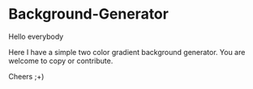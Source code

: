 # Background-Generator

Hello everybody

Here I have a simple two color gradient background generator.
You are welcome to copy or contribute.

Cheers  ;+)